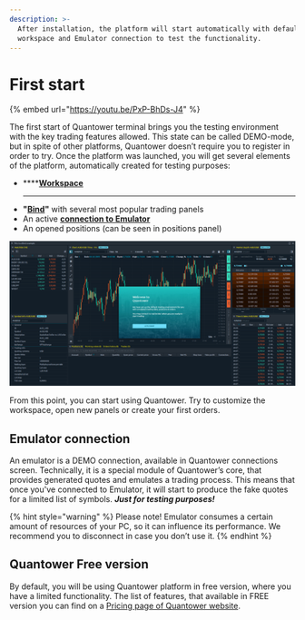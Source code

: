 ```yaml
---
description: >-
  After installation, the platform will start automatically with default
  workspace and Emulator connection to test the functionality.
---
```


# First start

{% embed url="https://youtu.be/PxP-BhDs-J4" %}

The first start of Quantower terminal brings you the testing environment with the key trading features allowed. This state can be called DEMO-mode, but in spite of other platforms, Quantower doesn’t require you to register in order to try. Once the platform was launched, you will get several elements of the platform, automatically created for testing purposes: 

* \*\*\*\*[**Workspace**](https://help.quantower.com/getting-started/workspaces-binds-groups#workspaces)
  ****
* **"**[**Bind**](https://help.quantower.com/getting-started/workspaces-binds-groups#binds)**"** with several most popular trading panels
* An active [**connection to Emulator**
  ](https://help.quantower.com/connections/emulator-demo-mode)
* An opened positions \(can be seen in positions panel\)

![Default Workspace with merged panels in Bind](../.gitbook/assets/welcome-screen.png)

From this point, you can start using Quantower. Try to customize the workspace, open new panels or create your first orders.

## Emulator connection

An emulator is a DEMO connection, available in Quantower connections screen. Technically, it is a special module of Quantower’s core, that provides generated quotes and emulates a trading process. This means that once you've connected to Emulator, it will start to produce the fake quotes for a limited list of symbols. _**Just for testing purposes!**_

{% hint style="warning" %}
Please note! Emulator consumes a certain amount of resources of your PC, so it can influence its performance. We recommend you to disconnect in case you don’t use it.
{% endhint %}

## Quantower Free version

By default, you will be using Quantower platform in free version, where you have a limited functionality. The list of features, that available in FREE version you can find on a [Pricing page of Quantower website](https://www.quantower.com/pricing).

